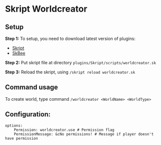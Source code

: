 
# Skript Worldcreator

## Setup
**Step 1:** To setup, you need to download latest version of plugins:
- [Skript](https://www.spigotmc.org/resources/skript.114544/) 
- [SkBee](https://modrinth.com/plugin/skbee/version/3.11.1)

**Step 2:** Put skript file at directory `plugins/Skript/scripts/worldcreator.sk`

**Step 3:** Reload the skript, using `/skript reload worldcreator.sk`

## Command usage
To create world, type command `/worldcreator <WorldName> <WorldType>`

## Configuration:
``` sk
options:
    Permission: worldcreator.use # Permission flag
    PermissionMessage: &cNo permissions! # Message if player doesn't have permission
```
